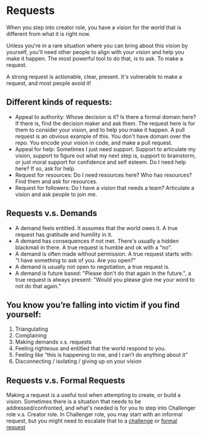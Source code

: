 # Requests

When you step into creator role, you have a vision for the world that is different from what it is right now.

Unless you're in a rare situation where you can bring about this vision by yourself, you'll need other people to align with your vision and help you make it happen. The most powerful tool to do that, is to ask. To make a request.

A strong request is actionable, clear, present. It's vulnerable to make a request, and most people avoid it!

## Different kinds of requests:

* Appeal to authority: Whose decision is it? Is there a formal domain here? If there is, find the decision maker and ask them. The request here is for them to consider your vision, and to help you make it happen. A pull request is an obvious example of this. You don't have domain over the repo. You encode your vision in code, and make a pull request.
* Appeal for help: Sometimes I just need support. Support to articulate my vision, support to figure out what my next step is, support to brainstorm, or just moral support for confidence and self esteem. Do I need help here? If so, ask for help.
* Request for resources: Do I need resources here? Who has resources? Find them and ask for resources.
* Request for followers: Do I have a vision that needs a team? Articulate a vision and ask people to join me.

## Requests v.s. Demands

* A demand feels entitled. It assumes that the world owes it. A true request has gratitude and humility in it.
* A demand has consequences if not met. There's usually a hidden blackmail in there. A true request is humble and ok with a "no".
* A demand is often  made without permission. A true request starts with: "I have something to ask of you. Are you open?"
* A demand is usually not open to negotiation, a true request is.
* A demand is future based: "Please don't do that again in the future.", a true request is always present: "Would you please give me your word to not do that again."

## You know you’re falling into victim if you find yourself:

1. Triangulating
2. Complaining
3. Making demands v.s. requests
4. Feeling righteous and entitled that the world respond to you.
5. Feeling like “this is happening to me, and I can’t do anything about it”
6. Disconnecting / isolating / giving up on your vision

## Requests v.s. Formal Requests

Making a request is a useful tool when attempting to create, or build a vision. Sometimes there is a situation that needs to be addressed/confronted, and what's needed is for you to step into Challenger role v.s. Creator role. In Challenger role, you may start with an informal request, but you might need to escalate that to a [challenge](challenge.md) or [formal request](conflict.md)


